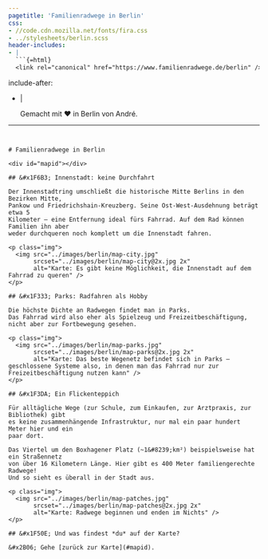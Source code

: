 ```yaml
---
pagetitle: 'Familienradwege in Berlin'
css:
- //code.cdn.mozilla.net/fonts/fira.css
- ../stylesheets/berlin.scss
header-includes:
- |
  ```{=html}
  <link rel="canonical" href="https://www.familienradwege.de/berlin" />
  ```
include-after:
- |
  <footer>
    <p>Gemacht mit &#x2764; in Berlin von André.</p>
  </footer>
  <script src="../js/index.js"></script>
---
```


# Familienradwege in Berlin

<div id="mapid"></div>

## &#x1F6B3; Innenstadt: keine Durchfahrt

Der Innenstadtring umschließt die historische Mitte Berlins in den Bezirken Mitte,
Pankow und Friedrichshain-Kreuzberg. Seine Ost-West-Ausdehnung beträgt etwa 5
Kilometer – eine Entfernung ideal fürs Fahrrad. Auf dem Rad können Familien ihn aber
weder durchqueren noch komplett um die Innenstadt fahren.

<p class="img">
  <img src="../images/berlin/map-city.jpg"
       srcset="../images/berlin/map-city@2x.jpg 2x"
       alt="Karte: Es gibt keine Möglichkeit, die Innenstadt auf dem Fahrrad zu queren" />
</p>

## &#x1F333; Parks: Radfahren als Hobby

Die höchste Dichte an Radwegen findet man in Parks.
Das Fahrrad wird also eher als Spielzeug und Freizeitbeschäftigung,
nicht aber zur Fortbewegung gesehen.

<p class="img">
  <img src="../images/berlin/map-parks.jpg"
       srcset="../images/berlin/map-parks@2x.jpg 2x"
       alt="Karte: Das beste Wegenetz befindet sich in Parks – geschlossene Systeme also, in denen man das Fahrrad nur zur Freizeitbeschäftigung nutzen kann" />
</p>

## &#x1F3DA; Ein Flickenteppich

Für alltägliche Wege (zur Schule, zum Einkaufen, zur Arztpraxis, zur Bibliothek) gibt
es keine zusammenhängende Infrastruktur, nur mal ein paar hundert Meter hier und ein
paar dort.

Das Viertel um den Boxhagener Platz (~1&#8239;km²) beispielsweise hat ein Straßennetz 
von über 16 Kilometern Länge. Hier gibt es 400 Meter familiengerechte Radwege!
Und so sieht es überall in der Stadt aus.

<p class="img">
  <img src="../images/berlin/map-patches.jpg"
       srcset="../images/berlin/map-patches@2x.jpg 2x"
       alt="Karte: Radwege beginnen und enden im Nichts" />
</p>

## &#x1F50E; Und was findest *du* auf der Karte?

&#x2B06; Gehe [zurück zur Karte](#mapid).
